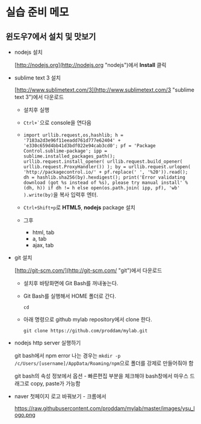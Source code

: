 실습 준비 메모
=============

윈도우7에서 설치 및 맛보기
------------------------

* nodejs 설치
	
	[http://nodejs.org](http://nodejs.org "nodejs")에서 **Install** 클릭


* sublime text 3 설치
	
	[http://www.sublimetext.com/3](http://www.sublimetext.com/3 "sublime text 3")에서 다운로드

	- 설치후 실행

	- `` Ctrl+` ``으로 console을 연다음

	- `import urllib.request,os,hashlib; h = '7183a2d3e96f11eeadd761d777e62404' + 'e330c659d4bb41d3bdf022e94cab3cd0'; pf = 'Package Control.sublime-package'; ipp = sublime.installed_packages_path(); urllib.request.install_opener( urllib.request.build_opener( urllib.request.ProxyHandler()) ); by = urllib.request.urlopen( 'http://packagecontrol.io/' + pf.replace(' ', '%20')).read(); dh = hashlib.sha256(by).hexdigest(); print('Error validating download (got %s instead of %s), please try manual install' % (dh, h)) if dh != h else open(os.path.join( ipp, pf), 'wb' ).write(by)`을 복사 입력후 엔터.

	- `Ctrl+Shift+p`로 **HTML5**, **nodejs** package 설치

	- 그후

		+ html, tab
		+ a, tab
		+ ajax, tab 
  

* git 설치

	[http://git-scm.com/](http://git-scm.com/ "git")에서 다운로드

	- 설치후 바탕화면에 Git Bash를 꺼내놓는다.

	- Git Bash를 실행해서 HOME 폴더로 간다. 

		`cd`

	- 아래 명령으로 github mylab repository에서 clone 한다.

		`git clone https://github.com/proddam/mylab.git`



* nodejs http server 실행하기
	
	git bash에서 npm error 나는 경우는 `mkdir -p /c/Users/[username]/AppData/Roaming/npm`으로 폴더를 강제로 만들어줘야 함

	git bash의 속성 정보에서 옵션 - 빠른편집 부분을 체크해야 bash창에서 마우스 드래그로 copy, paste가 가능함



* naver 첫페이지 로고 바꿔보기 - 크롬에서

	https://raw.githubusercontent.com/proddam/mylab/master/images/ysu_logo.png
	





